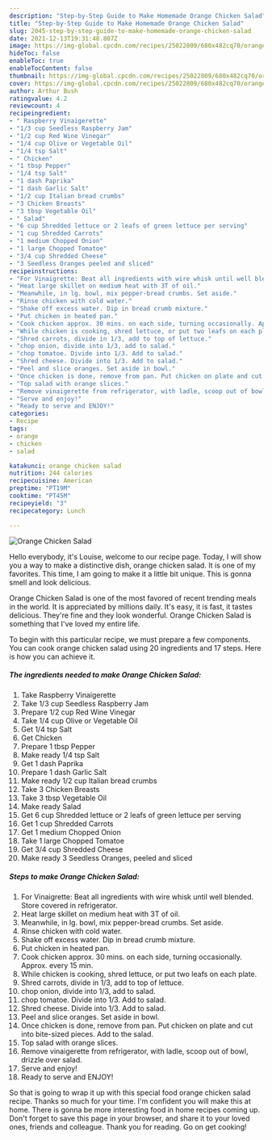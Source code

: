 ```yaml
---
description: "Step-by-Step Guide to Make Homemade Orange Chicken Salad"
title: "Step-by-Step Guide to Make Homemade Orange Chicken Salad"
slug: 2045-step-by-step-guide-to-make-homemade-orange-chicken-salad
date: 2021-12-13T19:31:48.807Z
image: https://img-global.cpcdn.com/recipes/25022809/680x482cq70/orange-chicken-salad-recipe-main-photo.jpg
hideToc: false
enableToc: true
enableTocContent: false
thumbnail: https://img-global.cpcdn.com/recipes/25022809/680x482cq70/orange-chicken-salad-recipe-main-photo.jpg
cover: https://img-global.cpcdn.com/recipes/25022809/680x482cq70/orange-chicken-salad-recipe-main-photo.jpg
author: Arthur Bush
ratingvalue: 4.2
reviewcount: 4
recipeingredient:
- " Raspberry Vinaigerette"
- "1/3 cup Seedless Raspberry Jam"
- "1/2 cup Red Wine Vinegar"
- "1/4 cup Olive or Vegetable Oil"
- "1/4 tsp Salt"
- " Chicken"
- "1 tbsp Pepper"
- "1/4 tsp Salt"
- "1 dash Paprika"
- "1 dash Garlic Salt"
- "1/2 cup Italian bread crumbs"
- "3 Chicken Breasts"
- "3 tbsp Vegetable Oil"
- " Salad"
- "6 cup Shredded lettuce or 2 leafs of green lettuce per serving"
- "1 cup Shredded Carrots"
- "1 medium Chopped Onion"
- "1 large Chopped Tomatoe"
- "3/4 cup Shredded Cheese"
- "3 Seedless Oranges peeled and sliced"
recipeinstructions:
- "For Vinaigrette: Beat all ingredients with wire whisk until well blended. Store covered in refrigerator."
- "Heat large skillet on medium heat with 3T of oil."
- "Meanwhile, in lg. bowl, mix pepper-bread crumbs. Set aside."
- "Rinse chicken with cold water."
- "Shake off excess water. Dip in bread crumb mixture."
- "Put chicken in heated pan."
- "Cook chicken approx. 30 mins. on each side, turning occasionally. Approx. every 15 min."
- "While chicken is cooking, shred lettuce, or put two leafs on each plate."
- "Shred carrots, divide in 1/3, add to top of lettuce."
- "chop onion, divide into 1/3, add to salad."
- "chop tomatoe. Divide into 1/3. Add to salad."
- "Shred cheese. Divide into 1/3. Add to salad."
- "Peel and slice oranges. Set aside in bowl."
- "Once chicken is done, remove from pan. Put chicken on plate and cut into bite-sized pieces. Add to the salad."
- "Top salad with orange slices."
- "Remove vinaigerette from refrigerator, with ladle, scoop out of bowl, drizzle over salad."
- "Serve and enjoy!"
- "Ready to serve and ENJOY!"
categories:
- Recipe
tags:
- orange
- chicken
- salad

katakunci: orange chicken salad 
nutrition: 244 calories
recipecuisine: American
preptime: "PT19M"
cooktime: "PT45M"
recipeyield: "3"
recipecategory: Lunch

---
```



![Orange Chicken Salad](https://img-global.cpcdn.com/recipes/25022809/680x482cq70/orange-chicken-salad-recipe-main-photo.jpg)

Hello everybody, it's Louise, welcome to our recipe page. Today, I will show you a way to make a distinctive dish, orange chicken salad. It is one of my favorites. This time, I am going to make it a little bit unique. This is gonna smell and look delicious.



Orange Chicken Salad is one of the most favored of recent trending meals in the world. It is appreciated by millions daily. It's easy, it is fast, it tastes delicious. They're fine and they look wonderful. Orange Chicken Salad is something that I've loved my entire life.


To begin with this particular recipe, we must prepare a few components. You can cook orange chicken salad using 20 ingredients and 17 steps. Here is how you can achieve it.

<!--inarticleads1-->

##### The ingredients needed to make Orange Chicken Salad:

1. Take  Raspberry Vinaigerette
1. Take 1/3 cup Seedless Raspberry Jam
1. Prepare 1/2 cup Red Wine Vinegar
1. Take 1/4 cup Olive or Vegetable Oil
1. Get 1/4 tsp Salt
1. Get  Chicken
1. Prepare 1 tbsp Pepper
1. Make ready 1/4 tsp Salt
1. Get 1 dash Paprika
1. Prepare 1 dash Garlic Salt
1. Make ready 1/2 cup Italian bread crumbs
1. Take 3 Chicken Breasts
1. Take 3 tbsp Vegetable Oil
1. Make ready  Salad
1. Get 6 cup Shredded lettuce or 2 leafs of green lettuce per serving
1. Get 1 cup Shredded Carrots
1. Get 1 medium Chopped Onion
1. Take 1 large Chopped Tomatoe
1. Get 3/4 cup Shredded Cheese
1. Make ready 3 Seedless Oranges, peeled and sliced




<!--inarticleads2-->

##### Steps to make Orange Chicken Salad:

1. For Vinaigrette: Beat all ingredients with wire whisk until well blended. Store covered in refrigerator.
1. Heat large skillet on medium heat with 3T of oil.
1. Meanwhile, in lg. bowl, mix pepper-bread crumbs. Set aside.
1. Rinse chicken with cold water.
1. Shake off excess water. Dip in bread crumb mixture.
1. Put chicken in heated pan.
1. Cook chicken approx. 30 mins. on each side, turning occasionally. Approx. every 15 min.
1. While chicken is cooking, shred lettuce, or put two leafs on each plate.
1. Shred carrots, divide in 1/3, add to top of lettuce.
1. chop onion, divide into 1/3, add to salad.
1. chop tomatoe. Divide into 1/3. Add to salad.
1. Shred cheese. Divide into 1/3. Add to salad.
1. Peel and slice oranges. Set aside in bowl.
1. Once chicken is done, remove from pan. Put chicken on plate and cut into bite-sized pieces. Add to the salad.
1. Top salad with orange slices.
1. Remove vinaigerette from refrigerator, with ladle, scoop out of bowl, drizzle over salad.
1. Serve and enjoy!
1. Ready to serve and ENJOY!



So that is going to wrap it up with this special food orange chicken salad recipe. Thanks so much for your time. I'm confident you will make this at home. There is gonna be more interesting food in home recipes coming up. Don't forget to save this page in your browser, and share it to your loved ones, friends and colleague. Thank you for reading. Go on get cooking!

